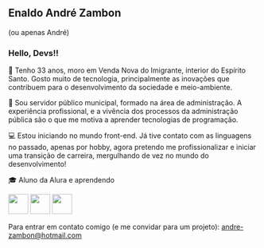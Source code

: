 ## Enaldo André Zambon 
(ou apenas André)
### Hello, Devs!!

:raising_hand: Tenho 33 anos, moro em Venda Nova do Imigrante, interior do Espírito Santo. Gosto muito de tecnologia, principalmente as inovações que contribuem para o                  desenvolvimento da sociedade e meio-ambiente.

:construction_worker: Sou servidor público municipal, formado na área de administração. A experiência profissional, e a vivência dos processos da administração pública                         são o que me motiva a aprender tecnologias de programação. 

:computer: Estou iniciando no mundo front-end. Já tive contato com as linguagens no passado, apenas por hobby, agora pretendo me profissionalizar e iniciar uma transição de carreira, mergulhando de vez no mundo do desenvolvimento!

:mortar_board: Aluno da Alura e aprendendo

<img src="https://cdn.jsdelivr.net/gh/devicons/devicon/icons/html5/html5-original-wordmark.svg" width="40" height="40" /> <img src="https://cdn.jsdelivr.net/gh/devicons/devicon/icons/css3/css3-original-wordmark.svg" width="40" height="40"/> <img src="https://cdn.jsdelivr.net/gh/devicons/devicon/icons/javascript/javascript-original.svg" width="40" height="40" />
          
          

            
          
          

Para entrar em contato comigo (e me convidar para um projeto): andre-zambon@hotmail.com
 
